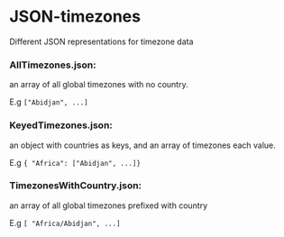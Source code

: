 # JSON-timezones
Different JSON representations for timezone data

### AllTimezones.json:
  an array of all global timezones with no country.

  E.g `["Abidjan", ...]`

### KeyedTimezones.json:
  an object with countries as keys, and an array of timezones each value.

  E.g `{ "Africa": ["Abidjan", ...]}`

### TimezonesWithCountry.json:
  an array of all global timezones prefixed with country

  E.g `[ "Africa/Abidjan", ...]`
